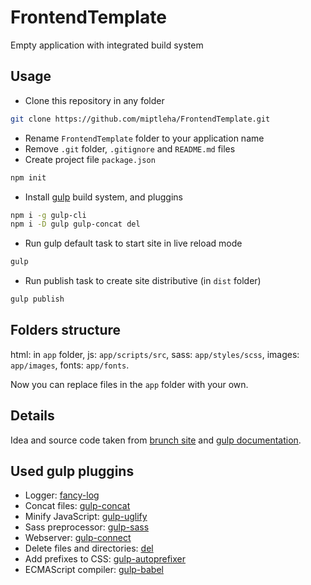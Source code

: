 # FrontendTemplate
Empty application with integrated build system

## Usage
* Clone this repository in any folder
```bash
git clone https://github.com/miptleha/FrontendTemplate.git
```
* Rename `FrontendTemplate` folder to your application name
* Remove `.git` folder, `.gitignore` and `README.md` files
* Create project file `package.json`
```bash
npm init
```
* Install [gulp](https://gulpjs.com) build system, and pluggins
```bash
npm i -g gulp-cli
npm i -D gulp gulp-concat del
```
* Run gulp default task to start site in live reload mode
```bash
gulp
```
* Run publish task to create site distributive (in `dist` folder)
```bash
gulp publish
```

## Folders structure
html: in `app` folder, js: `app/scripts/src`, sass: `app/styles/scss`, images: `app/images`, fonts: `app/fonts`.

Now you can replace files in the `app` folder with your own.

## Details
Idea and source code taken from [brunch site](https://brunch.io/) and [gulp documentation](https://gulpjs.com/docs/en/getting-started/quick-start).

## Used gulp pluggins
* Logger: [fancy-log](https://github.com/gulpjs/fancy-log)
* Concat files: [gulp-concat](https://github.com/gulp-community/gulp-concat)
* Minify JavaScript: [gulp-uglify](https://github.com/terinjokes/gulp-uglify/)
* Sass preprocessor: [gulp-sass](https://github.com/dlmanning/gulp-sass)
* Webserver: [gulp-connect](https://github.com/avevlad/gulp-connect)
* Delete files and directories: [del](https://github.com/sindresorhus/del)
* Add prefixes to CSS: [gulp-autoprefixer](https://github.com/sindresorhus/gulp-autoprefixer)
* ECMAScript compiler: [gulp-babel](https://github.com/babel/gulp-babel)
